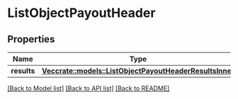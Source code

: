 # ListObjectPayoutHeader

## Properties

Name | Type | Description | Notes
------------ | ------------- | ------------- | -------------
**results** | [**Vec<crate::models::ListObjectPayoutHeaderResultsInner>**](ListObject_PayoutHeader_results_inner.md) |  | 

[[Back to Model list]](../README.md#documentation-for-models) [[Back to API list]](../README.md#documentation-for-api-endpoints) [[Back to README]](../README.md)


